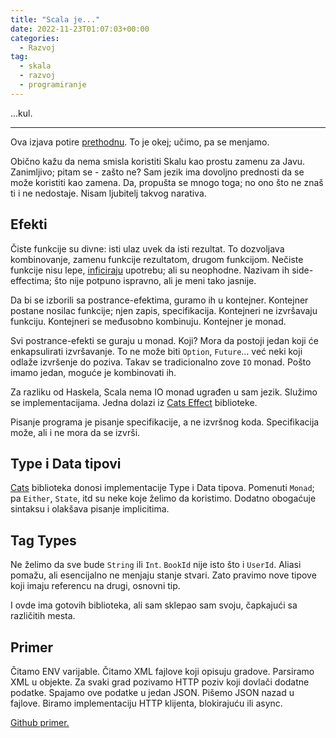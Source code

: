 ```yaml
---
title: "Scala je..."
date: 2022-11-23T01:07:03+00:00
categories:
  - Razvoj
tag:
  - skala
  - razvoj
  - programiranje
---
```


...kul.

---- 

Ova izjava potire [prethodnu](https://oblac.rs/vise-ne-biram-skalu/). To je okej; učimo, pa se menjamo.

Obično kažu da nema smisla koristiti Skalu kao prostu zamenu za Javu. Zanimljivo; pitam se - zašto ne? Sam jezik ima dovoljno prednosti da se može koristiti kao zamena. Da, propušta se mnogo toga; no ono što ne znaš ti i ne nedostaje. Nisam ljubitelj takvog narativa.

## Efekti

Čiste funkcije su divne: isti ulaz uvek da isti rezultat. To dozvoljava kombinovanje, zamenu funkcije rezultatom, drugom funkcijom. Nečiste funkcije nisu lepe, [inficiraju](https://oblac.rs/boje-koda/#boje) upotrebu; ali su neophodne. Nazivam ih side-effectima; što nije potpuno ispravno, ali je meni tako jasnije.

Da bi se izborili sa postrance-efektima, guramo ih u kontejner. Kontejner postane nosilac funkcije; njen zapis, specifikacija. Kontejneri ne izvršavaju funkciju. Kontejneri se međusobno kombinuju. Kontejner je monad.

Svi postrance-efekti se guraju u monad. Koji? Mora da postoji jedan koji će enkapsulirati izvršavanje. To ne može biti `Option`, `Future`... već neki koji odlaže izvršenje do poziva. Takav se tradicionalno zove `IO` monad. Pošto imamo jedan, moguće je kombinovati ih.

Za razliku od Haskela, Scala nema IO monad ugrađen u sam jezik. Služimo se implementacijama. Jedna dolazi iz [Cats Effect](https://typelevel.org/cats-effect/) biblioteke.

Pisanje programa je pisanje specifikacije, a ne izvršnog koda. Specifikacija može, ali i ne mora da se izvrši.

## Type i Data tipovi

[Cats](https://typelevel.org/cats/) biblioteka donosi implementacije Type i Data tipova. Pomenuti `Monad`; pa `Either`, `State`, itd su neke koje želimo da koristimo. Dodatno obogaćuje sintaksu i olakšava pisanje implicitima.

## Tag Types

Ne želimo da sve bude `String` ili `Int`. `BookId` nije isto što i `UserId`. Aliasi pomažu, ali esencijalno ne menjaju stanje stvari. Zato pravimo nove tipove koji imaju referencu na drugi, osnovni tip.

I ovde ima gotovih biblioteka, ali sam sklepao sam svoju, čapkajući sa različitih mesta.


## Primer

Čitamo ENV varijable. Čitamo XML fajlove koji opisuju gradove. Parsiramo XML u objekte. Za svaki grad pozivamo HTTP poziv koji dovlači dodatne podatke. Spajamo ove podatke u jedan JSON. Pišemo JSON nazad u fajlove. Biramo implementaciju HTTP klijenta, blokirajuću ili async.

[Github primer.](https://github.com/igr/citycatz)